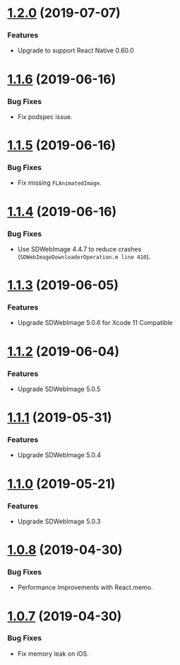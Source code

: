 # [1.2.0](https://github.com/thanhcuong1990/react-native-SDWebImage/compare/v1.1.6...v1.2.0) (2019-07-07)

### Features

* Upgrade to support React Native 0.60.0

# [1.1.6](https://github.com/thanhcuong1990/react-native-SDWebImage/compare/v1.1.5...v1.1.6) (2019-06-16)

### Bug Fixes

* Fix podspec issue.

# [1.1.5](https://github.com/thanhcuong1990/react-native-SDWebImage/compare/v1.1.4...v1.1.5) (2019-06-16)

### Bug Fixes

* Fix missing `FLAnimatedImage`.

# [1.1.4](https://github.com/thanhcuong1990/react-native-SDWebImage/compare/v1.1.3...v1.1.4) (2019-06-16)

### Bug Fixes

* Use SDWebImage 4.4.7 to reduce crashes (`SDWebImageDownloaderOperation.m line 410`).

# [1.1.3](https://github.com/thanhcuong1990/react-native-SDWebImage/compare/v1.1.2...v1.1.3) (2019-06-05)

### Features

* Upgrade SDWebImage 5.0.6 for Xcode 11 Compatible

# [1.1.2](https://github.com/thanhcuong1990/react-native-SDWebImage/compare/v1.1.1...v1.1.2) (2019-06-04)

### Features

* Upgrade SDWebImage 5.0.5

# [1.1.1](https://github.com/thanhcuong1990/react-native-SDWebImage/compare/v1.1.0...v1.1.1) (2019-05-31)

### Features

* Upgrade SDWebImage 5.0.4


# [1.1.0](https://github.com/thanhcuong1990/react-native-SDWebImage/compare/v1.0.8...v1.1.0) (2019-05-21)

### Features

* Upgrade SDWebImage 5.0.3


# [1.0.8](https://github.com/thanhcuong1990/react-native-SDWebImage/compare/v1.0.7...v1.0.8) (2019-04-30)

### Bug Fixes

* Performance Improvements with React.memo.


# [1.0.7](https://github.com/thanhcuong1990/react-native-SDWebImage/compare/v1.0.6...v1.0.7) (2019-04-30)

### Bug Fixes

* Fix memory leak on iOS.